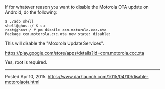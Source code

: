 If for whatever reason you want to disable the Motorola OTA update on Android, do the following:

```
$ ./adb shell
shell@ghost:/ $ su
root@ghost:/ # pm disable com.motorola.ccc.ota
Package com.motorola.ccc.ota new state: disabled
```

This will disable the "Motorola Update Services".

https://play.google.com/store/apps/details?id=com.motorola.ccc.ota

Yes, root is required.

---


Posted Apr 10, 2015.
https://www.darklaunch.com/2015/04/10/disable-motorolaota.html